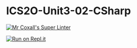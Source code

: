 # ICS2O-Unit3-02-CSharp
[![Mr Coxall's Super Linter](https://github.com/Liya-Getachew/ICS2O-Unit3-02-CSharp/workflows/Mr%20Coxall's%20Super%20Linter/badge.svg)](https://github.com/Liya-Getachew/ICS2O-Unit3-02-CSharp/actions/)

[![Run on Repl.it](https://repl.it/badge/github/Liya-Getachew/ICS2O-Unit3-02-CSharp)](https://repl.it/github/Liya-Getachew/ICS2O-Unit3-02-CSharp)
